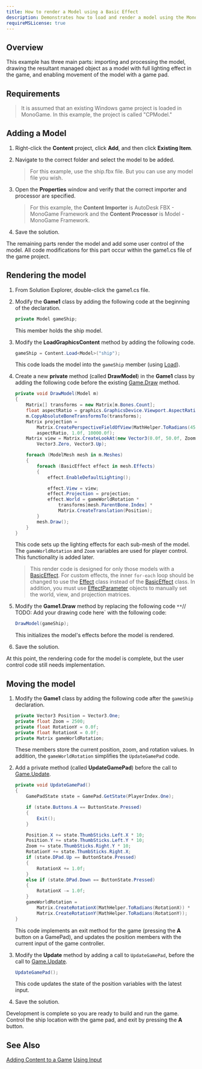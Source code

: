 ```yaml
---
title: How to render a Model using a Basic Effect
description: Demonstrates how to load and render a model using the MonoGame Content Pipeline.
requireMSLicense: true
---
```


## Overview

This example has three main parts: importing and processing the model, drawing the resultant managed object as a model with full lighting effect in the game, and enabling movement of the model with a game pad.

## Requirements

> It is assumed that an existing Windows game project is loaded in MonoGame. In this example, the project is called "CPModel."

## Adding a Model

1. Right-click the **Content** project, click **Add**, and then click **Existing Item**.
2. Navigate to the correct folder and select the model to be added.

    > For this example, use the ship.fbx file.  But you can use any model file you wish.

3. Open the **Properties** window and verify that the correct importer and processor are specified.

    > For this example, the **Content Importer** is AutoDesk FBX - MonoGame Framework and the **Content Processor** is Model - MonoGame Framework.

4. Save the solution.

The remaining parts render the model and add some user control of the model. All code modifications for this part occur within the game1.cs file of the game project.

## Rendering the model

1. From Solution Explorer, double-click the game1.cs file.
2. Modify the **Game1** class by adding the following code at the beginning of the declaration.

    ```csharp
    private Model gameShip;
    ```

    This member holds the ship model.

3. Modify the **LoadGraphicsContent** method by adding the following code.

    ```csharp
    gameShip = Content.Load<Model>("ship");
    ```

    This code loads the model into the `gameShip` member (using [Load](xref:Microsoft.Xna.Framework.Content.ContentManager)).

4. Create a new **private** method (called **DrawModel**) in the **Game1** class by adding the following code before the existing [Game.Draw](xref:Microsoft.Xna.Framework.Game#Microsoft_Xna_Framework_Game_Draw_Microsoft_Xna_Framework_GameTime_) method.

    ```csharp
    private void DrawModel(Model m)
    {
        Matrix[] transforms = new Matrix[m.Bones.Count];
        float aspectRatio = graphics.GraphicsDevice.Viewport.AspectRatio;
        m.CopyAbsoluteBoneTransformsTo(transforms);
        Matrix projection =
            Matrix.CreatePerspectiveFieldOfView(MathHelper.ToRadians(45.0f),
            aspectRatio, 1.0f, 10000.0f);
        Matrix view = Matrix.CreateLookAt(new Vector3(0.0f, 50.0f, Zoom),
            Vector3.Zero, Vector3.Up);
    
        foreach (ModelMesh mesh in m.Meshes)
        {
            foreach (BasicEffect effect in mesh.Effects)
            {
                effect.EnableDefaultLighting();
    
                effect.View = view;
                effect.Projection = projection;
                effect.World = gameWorldRotation *
                    transforms[mesh.ParentBone.Index] *
                    Matrix.CreateTranslation(Position);
            }
            mesh.Draw();
        }
    }
    ```

    This code sets up the lighting effects for each sub-mesh of the model. The `gameWorldRotation` and `Zoom` variables are used for player control. This functionality is added later.

    > This render code is designed for only those models with a [BasicEffect](xref:Microsoft.Xna.Framework.Graphics.BasicEffect). For custom effects, the inner `for-each` loop should be changed to use the [Effect](xref:Microsoft.Xna.Framework.Graphics.Effect) class instead of the [BasicEffect](xref:Microsoft.Xna.Framework.Graphics.BasicEffect) class. In addition, you must use [EffectParameter](xref:Microsoft.Xna.Framework.Graphics.EffectParameter) objects to manually set the world, view, and projection matrices.

5. Modify the **Game1.Draw** method by replacing the following code `**`// TODO: Add your drawing code here` with the following code:

    ```csharp
    DrawModel(gameShip);
    ```

    This initializes the model's effects before the model is rendered.

6. Save the solution.

At this point, the rendering code for the model is complete, but the user control code still needs implementation.

## Moving the model

1. Modify the **Game1** class by adding the following code after the `gameShip` declaration.

    ```csharp
    private Vector3 Position = Vector3.One;
    private float Zoom = 2500;
    private float RotationY = 0.0f;
    private float RotationX = 0.0f;
    private Matrix gameWorldRotation;
    ```

    These members store the current position, zoom, and rotation values. In addition, the `gameWorldRotation` simplifies the `UpdateGamePad` code.

2. Add a private method (called **UpdateGamePad**) before the call to [Game.Update](xref:Microsoft.Xna.Framework.Game#Microsoft_Xna_Framework_Game_Update_Microsoft_Xna_Framework_GameTime_).

    ```csharp
    private void UpdateGamePad()
    {
        GamePadState state = GamePad.GetState(PlayerIndex.One);
    
        if (state.Buttons.A == ButtonState.Pressed)
        {
            Exit();
        }
    
        Position.X += state.ThumbSticks.Left.X * 10;
        Position.Y += state.ThumbSticks.Left.Y * 10;
        Zoom += state.ThumbSticks.Right.Y * 10;
        RotationY += state.ThumbSticks.Right.X;
        if (state.DPad.Up == ButtonState.Pressed)
        {
            RotationX += 1.0f;
        }
        else if (state.DPad.Down == ButtonState.Pressed)
        {
            RotationX -= 1.0f;
        }
        gameWorldRotation =
            Matrix.CreateRotationX(MathHelper.ToRadians(RotationX)) *
            Matrix.CreateRotationY(MathHelper.ToRadians(RotationY));
    }
    ```

    This code implements an exit method for the game (pressing the **A** button on a GamePad), and updates the position members with the current input of the game controller.

3. Modify the **Update** method by adding a call to `UpdateGamePad`, before the call to [Game.Update](xref:Microsoft.Xna.Framework.Game#Microsoft_Xna_Framework_Game_Update_Microsoft_Xna_Framework_GameTime_).

    ```csharp
    UpdateGamePad();
    ```

    This code updates the state of the position variables with the latest input.

4. Save the solution.

Development is complete so you are ready to build and run the game. Control the ship location with the game pad, and exit by pressing the **A** button.

## See Also

[Adding Content to a Game](../Content_Pipeline/HowTo_GameContent_Add.md)
[Using Input](../input/index.md)
